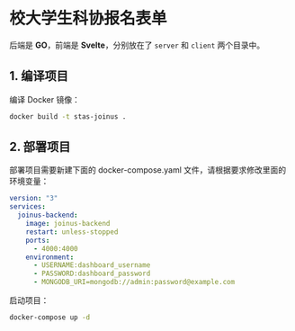 # 校大学生科协报名表单

后端是 **GO**，前端是 **Svelte**，分别放在了 `server` 和 `client` 两个目录中。

## 1. 编译项目

编译 Docker 镜像：

```sh
docker build -t stas-joinus .
```

## 2. 部署项目

部署项目需要新建下面的 docker-compose.yaml 文件，请根据要求修改里面的环境变量：

```yaml
version: "3"
services:
  joinus-backend:
    image: joinus-backend
    restart: unless-stopped
    ports:
      - 4000:4000
    environment:
      - USERNAME:dashboard_username
      - PASSWORD:dashboard_password
      - MONGODB_URI=mongodb://admin:password@example.com
```

启动项目：

```sh
docker-compose up -d
```

